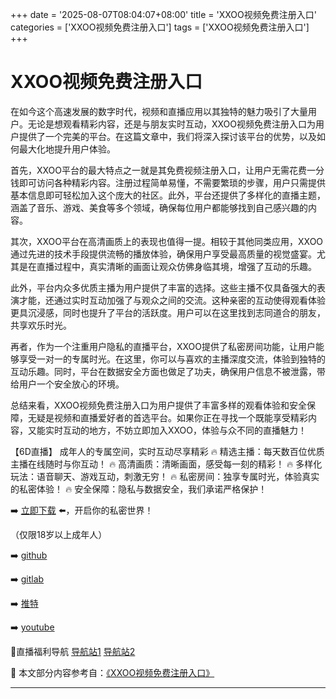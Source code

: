 +++
date = '2025-08-07T08:04:07+08:00'
title = 'XXOO视频免费注册入口'
categories = ['XXOO视频免费注册入口']
tags = ['XXOO视频免费注册入口']
+++

# XXOO视频免费注册入口

在如今这个高速发展的数字时代，视频和直播应用以其独特的魅力吸引了大量用户。无论是想观看精彩内容，还是与朋友实时互动，XXOO视频免费注册入口为用户提供了一个完美的平台。在这篇文章中，我们将深入探讨该平台的优势，以及如何最大化地提升用户体验。

首先，XXOO平台的最大特点之一就是其免费视频注册入口，让用户无需花费一分钱即可访问各种精彩内容。注册过程简单易懂，不需要繁琐的步骤，用户只需提供基本信息即可轻松加入这个庞大的社区。此外，平台还提供了多样化的直播主题，涵盖了音乐、游戏、美食等多个领域，确保每位用户都能够找到自己感兴趣的内容。

其次，XXOO平台在高清画质上的表现也值得一提。相较于其他同类应用，XXOO通过先进的技术手段提供流畅的播放体验，确保用户享受最高质量的视觉盛宴。尤其是在直播过程中，真实清晰的画面让观众仿佛身临其境，增强了互动的乐趣。

此外，平台内众多优质主播为用户提供了丰富的选择。这些主播不仅具备强大的表演才能，还通过实时互动加强了与观众之间的交流。这种亲密的互动使得观看体验更具沉浸感，同时也提升了平台的活跃度。用户可以在这里找到志同道合的朋友，共享欢乐时光。

再者，作为一个注重用户隐私的直播平台，XXOO提供了私密房间功能，让用户能够享受一对一的专属时光。在这里，你可以与喜欢的主播深度交流，体验到独特的互动乐趣。同时，平台在数据安全方面也做足了功夫，确保用户信息不被泄露，带给用户一个安全放心的环境。

总结来看，XXOO视频免费注册入口为用户提供了丰富多样的观看体验和安全保障，无疑是视频和直播爱好者的首选平台。如果你正在寻找一个既能享受精彩内容，又能实时互动的地方，不妨立即加入XXOO，体验与众不同的直播魅力！

【6D直播】
成年人的专属空间，实时互动尽享精彩
🔥 精选主播：每天数百位优质主播在线随时与你互动！
🔥 高清画质：清晰画面，感受每一刻的精彩！
🔥 多样化玩法：语音聊天、游戏互动，刺激无穷！
🔥 私密房间：独享专属时光，体验真实的私密体验！
🔥 安全保障：隐私与数据安全，我们承诺严格保护！

➡️ [立即下载](https://down123.s3.ap-east-1.amazonaws.com/down/down.html?channelCode=blog) ⬅️，开启你的私密世界！

（仅限18岁以上成年人）

➡️ [github](https://aldult-live.github.io/)

➡️ [gitlab](https://seo-09598d.gitlab.io/)

➡️ [推特](https://x.com/wegame33)

➡️ [youtube](https://www.youtube.com/@6Dlive)

🔞直播福利导航 [导航站1](https://webstack-86085a.gitlab.io/) [导航站2](https://onlygit123-2.github.io/)


📘 本文部分内容参考自：[《XXOO视频免费注册入口》](https://github.com/xiaohongmaozhibozuixin/live)

---
